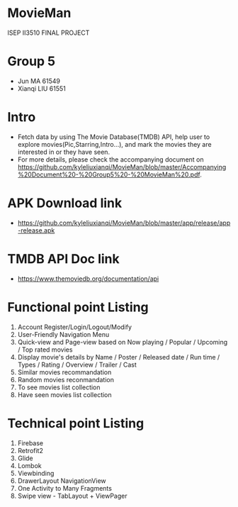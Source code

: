 # MovieMan
ISEP II3510 FINAL PROJECT

# Group 5
- Jun MA 61549
- Xianqi LIU 61551

# Intro
- Fetch data by using The Movie Database(TMDB) API, help user to explore movies(Pic,Starring,Intro...), and mark the movies they are interested in or they have seen.
- For more details, please check the accompanying document on https://github.com/kyleliuxianqi/MovieMan/blob/master/Accompanying%20Document%20-%20Group5%20-%20MovieMan%20.pdf.

# APK Download link
- https://github.com/kyleliuxianqi/MovieMan/blob/master/app/release/app-release.apk

# TMDB API Doc link
- https://www.themoviedb.org/documentation/api

# Functional point Listing
1. Account Register/Login/Logout/Modify
2. User-Friendly Navigation Menu
3. Quick-view and Page-view based on Now playing / Popular / Upcoming / Top rated movies
4. Display movie's details by Name / Poster / Released date / Run time / Types / Rating / Overview / Trailer / Cast
5. Similar movies recommandation
6. Random movies reconmandation
7. To see movies list collection
8. Have seen movies list collection 

# Technical point Listing
1. Firebase
2. Retrofit2
3. Glide
4. Lombok
5. Viewbinding
6. DrawerLayout NavigationView
7. One Activity to Many Fragments
8. Swipe view - TabLayout + ViewPager
